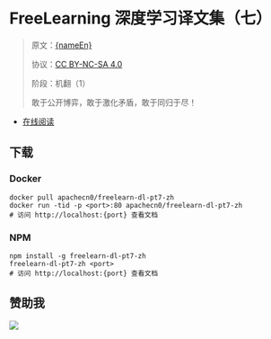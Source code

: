 <!--
    需要填充的占位符：
    
    README.md
    
        FreeLearning 深度学习译文集（七）：文档中文名
        {nameEn}：文档英文名
        {urlEn}：文档原始链接
        fldl7：域名前缀
        飞龙：负责人名称
        wizardforcel：负责人 Github 用户名
        562826179：负责人 QQ
        freelearn-dl-pt7-zh：ApacheCN 的 Github 仓库名称
        freelearn-dl-pt7-zh：DockerHub 仓库名称
        freelearn-dl-pt7-zh：PYPI 包名称
        freelearn-dl-pt7-zh：NPM 包名称
    
    CNAME
    
        fldl7：域名前缀

    index.html
    
        FreeLearning 深度学习译文集（七）：文档中文名
        $ff6f00：显示颜色
        freelearn-dl-pt7-zh：ApacheCN 的 Github 仓库名称

    asset/docsify-flygon-footer.js
    
        freelearn-dl-pt7-zh：ApacheCN 的 Github 仓库名称
-->

# FreeLearning 深度学习译文集（七）

> 原文：[{nameEn}]({urlEn})
> 
> 协议：[CC BY-NC-SA 4.0](http://creativecommons.org/licenses/by-nc-sa/4.0/)
> 
> 阶段：机翻（1）
> 
> 敢于公开博弈，敢于激化矛盾，敢于同归于尽！

* [在线阅读](https://fldl7.flygon.net)

## 下载

### Docker

```
docker pull apachecn0/freelearn-dl-pt7-zh
docker run -tid -p <port>:80 apachecn0/freelearn-dl-pt7-zh
# 访问 http://localhost:{port} 查看文档
```

### NPM

```
npm install -g freelearn-dl-pt7-zh
freelearn-dl-pt7-zh <port>
# 访问 http://localhost:{port} 查看文档
```

## 赞助我

![](https://img-blog.csdnimg.cn/20200112005920729.png)
